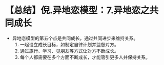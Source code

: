 # 【总结】倪.异地恋模型：7.异地恋之共同成长

-   异地恋模型的第五个点是共同成长，通过共同进步来维持关系。
    1.  一起设立成长目标，如制定自律计划并监督对方。
    2.  通过旅行、学习、见朋友等方式让对方不断成长。
    3.  每个人都需要在多个方面不断成长，才能吸引更多人并保持关系。